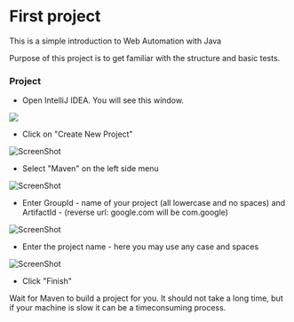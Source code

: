 # First project

This is a simple introduction to Web Automation with Java

Purpose of this project is to get familiar with the structure and basic tests.

### Project

  -  Open IntelliJ IDEA. You will see this window. 

![](qa-automation-lessons/WEB/Lesson1/images/step1.png?raw=true)

  -  Click on "Create New Project"

![ScreenShot](/qa-automation-lessons/WEB/Lesson1/images/step2.png?raw=true "Step 2")

  -  Select "Maven" on the left side menu

![ScreenShot](/qa-automation-lessons/WEB/Lesson1/images/step3.png?raw=true "Step 3")

  -  Enter GroupId - name of your project (all lowercase and no spaces) and ArtifactId - (reverse url: google.com will be com.google)

![ScreenShot](/qa-automation-lessons/WEB/Lesson1/images/step4.png?raw=true "Step 4")

  -  Enter the project name - here you may use any case and spaces

![ScreenShot](/qa-automation-lessons/WEB/Lesson1/images/step5.png?raw=true "Step 5")

  -  Click "Finish"


Wait for Maven to build a project for you. It should not take a long time, but if your machine is slow it can be a timeconsuming process.

